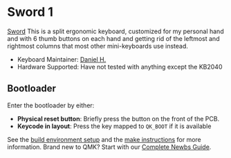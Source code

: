# Sword 1

[Sword](https://github.com/TheSciBoy/sword-alt)
This is a split ergonomic keyboard, customized for my personal hand
and with 6 thumb buttons on each hand and getting rid of the leftmost and rightmost columns
that most other mini-keyboards use instead.

* Keyboard Maintainer: [Daniel H.](https://github.com/TheSciBoy)
* Hardware Supported: Have not tested with anything except the KB2040

## Bootloader

Enter the bootloader by either:

* **Physical reset button**: Briefly press the button on the front of the PCB.
* **Keycode in layout**: Press the key mapped to `QK_BOOT` if it is available

See the [build environment setup](https://docs.qmk.fm/#/getting_started_build_tools) and the [make instructions](https://docs.qmk.fm/#/getting_started_make_guide) for more information. Brand new to QMK? Start with our [Complete Newbs Guide](https://docs.qmk.fm/#/newbs).
